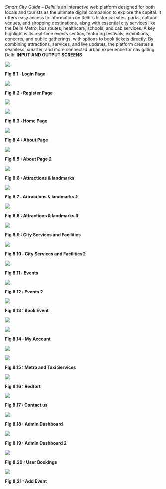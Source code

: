 *Smart City Guide – Delhi*
is an interactive web platform designed for both locals and tourists as the ultimate digital companion to explore the capital. It offers easy access to information on Delhi’s historical sites, parks, cultural venues, and shopping destinations, along with essential city services like the Delhi Metro, bus routes, healthcare, schools, and cab services.
A key highlight is its real-time events section, featuring festivals, exhibitions, concerts, and public gatherings, with options to book tickets directly. By combining attractions, services, and live updates, the platform creates a seamless, smarter, and more connected urban experience for navigating Delhi.**INPUT AND OUTPUT SCREENS**

![](/screenshot/image_1.png)

**Fig 8.1 : Login Page**

![](/screenshot/image_2.png)

**Fig 8.2 : Register Page**

![](/screenshot/image_3.png)

![](/screenshot/image_4.png)

**Fig 8.3 : Home Page**

![](/screenshot/image_5.png)

**Fig 8.4 : About Page**

![](/screenshot/image_6.png)

**Fig 8.5 : About Page 2**

![](/screenshot/image_7.png)

**Fig 8.6 : Attractions & landmarks**

![](/screenshot/image_8.png)

**Fig 8.7 : Attractions & landmarks 2**

![](/screenshot/image_9.png)

**Fig 8.8 : Attractions & landmarks 3**

![](/screenshot/image_10.png)

**Fig 8.9 : City Services and Facilities**

![](/screenshot/image_11.png)

**Fig 8.10 : City Services and Facilities 2**

![](/screenshot/image_12.png)

**Fig 8.11 : Events**

![](/screenshot/image_13.png)

**Fig 8.12 : Events 2**

![](/screenshot/image_14.png)

**Fig 8.13 : Book Event**

![](/screenshot/image_15.png)

![](/screenshot/image_16.png)

**Fig 8.14 : My Account**

![](/screenshot/image_17.png)

![](/screenshot/image_18.png)

**Fig 8.15 : Metro and Taxi Services**

![](/screenshot/image_19.png)

**Fig 8.16 : Redfort**

![](/screenshot/image_20.png)

**Fig 8.17 : Contact us**

![](/screenshot/image_21.png)

**Fig 8.18 : Admin Dashboard**

![](/screenshot/image_22.png)

**Fig 8.19 : Admin Dashboard 2**

![](/screenshot/image_23.png)

**Fig 8.20 : User Bookings**

![](/screenshot/image_24.png)

**Fig 8.21 : Add Event**
